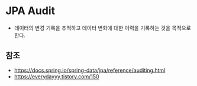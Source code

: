 # JPA Audit
- 데이터의 변경 기록을 추적하고 데이터 변화에 대한 이력을 기록하는 것을 목적으로 한다.




## 참조
- https://docs.spring.io/spring-data/jpa/reference/auditing.html
- https://everydayyy.tistory.com/150
